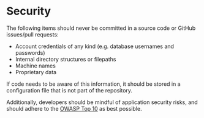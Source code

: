 # Security


The following items should never be committed in a source code or GitHub issues/pull requests:

- Account credentials of any kind (e.g. database usernames and passwords)
- Internal directory structures or filepaths
- Machine names
- Proprietary data

If code needs to be aware of this information, it should be stored in a configuration file that is 
not part of the  repository.

Additionally, developers should be mindful of application security risks, and should adhere to 
the [OWASP Top 10](https://www.owasp.org/images/7/72/OWASP_Top_10-2017_%28en%29.pdf.pdf) as best 
possible.

